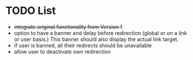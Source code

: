# TODO List

- ~~integrate original functionality from Version 1~~
- option to have a banner and delay before redirection (global or on a link or
  user basis.) This banner should also display the actual link target.
- if user is banned, all their redirects should be unavailable
- allow user to deactivate own redirection
